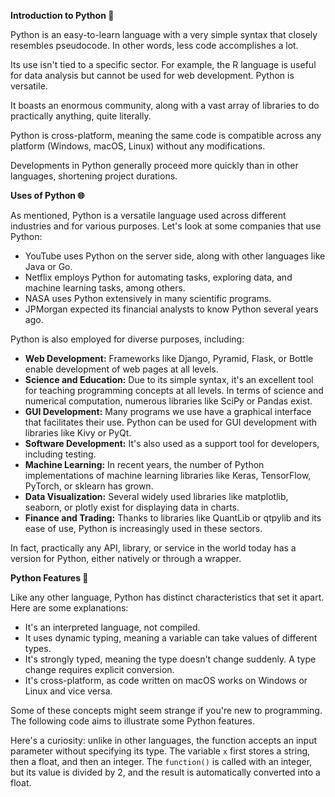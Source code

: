 **Introduction to Python 🐍**

Python is an easy-to-learn language with a very simple syntax that closely resembles pseudocode. In other words, less code accomplishes a lot.

Its use isn't tied to a specific sector. For example, the R language is useful for data analysis but cannot be used for web development. Python is versatile.

It boasts an enormous community, along with a vast array of libraries to do practically anything, quite literally.

Python is cross-platform, meaning the same code is compatible across any platform (Windows, macOS, Linux) without any modifications.

Developments in Python generally proceed more quickly than in other languages, shortening project durations.

**Uses of Python 🌐**

As mentioned, Python is a versatile language used across different industries and for various purposes. Let's look at some companies that use Python:

- YouTube uses Python on the server side, along with other languages like Java or Go.
- Netflix employs Python for automating tasks, exploring data, and machine learning tasks, among others.
- NASA uses Python extensively in many scientific programs.
- JPMorgan expected its financial analysts to know Python several years ago.

Python is also employed for diverse purposes, including:

- **Web Development:** Frameworks like Django, Pyramid, Flask, or Bottle enable development of web pages at all levels.
- **Science and Education:** Due to its simple syntax, it's an excellent tool for teaching programming concepts at all levels. In terms of science and numerical computation, numerous libraries like SciPy or Pandas exist.
- **GUI Development:** Many programs we use have a graphical interface that facilitates their use. Python can be used for GUI development with libraries like Kivy or PyQt.
- **Software Development:** It's also used as a support tool for developers, including testing.
- **Machine Learning:** In recent years, the number of Python implementations of machine learning libraries like Keras, TensorFlow, PyTorch, or sklearn has grown.
- **Data Visualization:** Several widely used libraries like matplotlib, seaborn, or plotly exist for displaying data in charts.
- **Finance and Trading:** Thanks to libraries like QuantLib or qtpylib and its ease of use, Python is increasingly used in these sectors.

In fact, practically any API, library, or service in the world today has a version for Python, either natively or through a wrapper.

**Python Features 🌟**

Like any other language, Python has distinct characteristics that set it apart. Here are some explanations:

- It's an interpreted language, not compiled.
- It uses dynamic typing, meaning a variable can take values of different types.
- It's strongly typed, meaning the type doesn't change suddenly. A type change requires explicit conversion.
- It's cross-platform, as code written on macOS works on Windows or Linux and vice versa.

Some of these concepts might seem strange if you're new to programming. The following code aims to illustrate some Python features.

Here's a curiosity: unlike in other languages, the function accepts an input parameter without specifying its type. The variable `x` first stores a string, then a float, and then an integer. The `function()` is called with an integer, but its value is divided by 2, and the result is automatically converted into a float.

